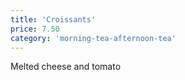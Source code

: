 ```yaml
---
title: 'Croissants'
price: 7.50
category: 'morning-tea-afternoon-tea'
---
```


Melted cheese and tomato
